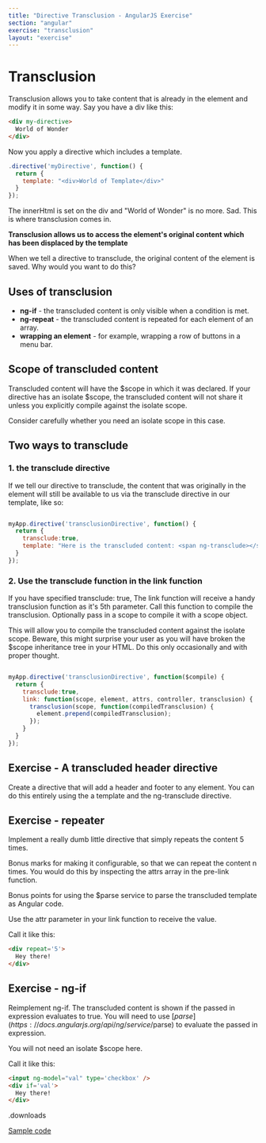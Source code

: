 ```yaml
---
title: "Directive Transclusion - AngularJS Exercise"
section: "angular"
exercise: "transclusion"
layout: "exercise"
---
```




# Transclusion

Transclusion allows you to take content that is already in the element and modify it in some way. Say you have a div like this:

```html
<div my-directive>
  World of Wonder
</div>
```





Now you apply a directive which includes a template.

```js
.directive('myDirective', function() {
  return {
    template: "<div>World of Template</div>"
  }
});
```





The innerHtml is set on the div and "World of Wonder" is no more. Sad. This is where transclusion comes in.

**Transclusion allows us to access the element's original content which has been displaced by the template**

When we tell a directive to transclude, the original content of the element is saved. Why would you want to do this?

## Uses of transclusion

* **ng-if** - the transcluded content is only visible when a condition is met.
* **ng-repeat** - the transcluded content is repeated for each element of an array.
* **wrapping an element** - for example, wrapping a row of buttons in a menu bar.

## Scope of transcluded content

Transcluded content will have the $scope in which it was declared. If your directive has an isolate $scope, the transcluded content will not share it unless you explicitly compile against the isolate scope.

Consider carefully whether you need an isolate scope in this case.

## Two ways to transclude

### 1. the transclude directive

If we tell our directive to transclude, the content that was originally in the element will still be available to us via the transclude directive in our template, like so:

```js

myApp.directive('transclusionDirective', function() {
  return {
    transclude:true,
    template: "Here is the transcluded content: <span ng-transclude></span> Nice huh?"
  }
});

```





### 2. Use the transclude function in the link function

If you have specified transclude: true, The link function will receive a handy transclusion function as it's 5th parameter. Call this function to compile the transclusion. Optionally pass in a scope to compile it with a scope object.

This will allow you to compile the transcluded content against the isolate scope. Beware, this might surprise your user as you will have broken the $scope inheritance tree in your HTML. Do this only occasionally and with proper thought.

```js

myApp.directive('transclusionDirective', function($compile) {
  return {
    transclude:true,
    link: function(scope, element, attrs, controller, transclusion) {
      transclusion(scope, function(compiledTransclusion) {
        element.prepend(compiledTransclusion);
      });
    }
  }
});

```





## Exercise - A transcluded header directive

Create a directive that will add a header and footer to any element. You can do this entirely using the a template and the ng-transclude directive.





## Exercise - repeater

Implement a really dumb little directive that simply repeats the content 5 times.

Bonus marks for making it configurable, so that we can repeat the content n times. You would do this by inspecting the attrs array in the pre-link function.

Bonus points for using the $parse service to parse the transcluded template as Angular code.

Use the attr parameter in your link function to receive the value.

Call it like this:

```html
<div repeat='5'>
  Hey there!
</div>
```








## Exercise - ng-if

Reimplement ng-if. The transcluded content is shown if the passed in expression evaluates to true. You will need to use [$parse](https://docs.angularjs.org/api/ng/service/$parse) to evaluate the passed in expression.

You will not need an isolate $scope here.

Call it like this:

```html
<input ng-model="val" type='checkbox' />
<div if='val'>
  Hey there!
</div>
```






.downloads

[Sample code](https://www.dropbox.com/sh/580ajhjqcvlzr54/AABa-gSujYVuIADWooujk4T0a?dl=1)
